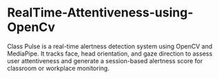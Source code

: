 # RealTime-Attentiveness-using-OpenCv
Class Pulse is a real-time alertness detection system using OpenCV and MediaPipe. It tracks face, head orientation, and gaze direction to assess user attentiveness and generate a session-based alertness score for classroom or workplace monitoring.
